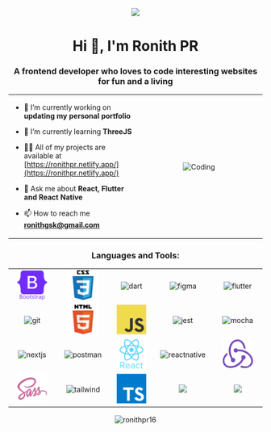<p align="center" ><img  src = "https://github.com/7oSkaaa/7oSkaaa/blob/main/Images/about_me.gif?raw=true" width = 100px></p>
<h1 align="center">Hi 👋, I'm Ronith PR</h1>
<h3 align="center">A frontend developer who loves to code interesting websites for fun and a living</h3>


<table align="center">
<tr border="none">
<td width="50%" align="left">
  
- 🔭 I’m currently working on **updating my personal portfolio**

- 🌱 I’m currently learning **ThreeJS**

- 👨‍💻 All of my projects are available at [https://ronithpr.netlify.app/](https://ronithpr.netlify.app/)

- 💬 Ask me about **React, Flutter and React Native**

- 📫 How to reach me **ronithgsk@gmail.com**

</td>
<td width="50%" align="center">

  <img align="center" alt="Coding" width="450" src="https://repository-images.githubusercontent.com/588181932/e36ec678-7984-4cdd-8e4c-a3932772ff8e">

  
  </td>
</tr>
</table>





<p align="left">
</p>

<h3 align="center">Languages and Tools:</h3>
<table width="150">
<tr>
    <td align='center' width="190">
       <img src="https://raw.githubusercontent.com/devicons/devicon/master/icons/bootstrap/bootstrap-plain-wordmark.svg" alt="bootstrap" width="60" height="60"/>
    </td>
    <td align='center' width="190">
        <img src="https://raw.githubusercontent.com/devicons/devicon/master/icons/css3/css3-original-wordmark.svg" alt="css3" width="60" height="60"/> 
    </td>
    <td align='center' width="190">
       <img src="https://www.vectorlogo.zone/logos/dartlang/dartlang-icon.svg" alt="dart" width="60" height="60"/>
    </td>
     <td align='center' width="190">
      <img src="https://www.vectorlogo.zone/logos/figma/figma-icon.svg" alt="figma" width="60" height="60"/>
    </td>
    <td align='center' width="190">
      <img src="https://www.vectorlogo.zone/logos/flutterio/flutterio-icon.svg" alt="flutter" width="60" height="60"/>
    </td>
</tr>
<tr>
    <td align='center'>
       <img src="https://www.vectorlogo.zone/logos/git-scm/git-scm-icon.svg" alt="git" width="60" height="60"/>
    </td>
    <td align='center'>
      <img src="https://raw.githubusercontent.com/devicons/devicon/master/icons/html5/html5-original-wordmark.svg" alt="html5" width="60" height="60"/>
    </td>
    <td align='center'>
      <img src="https://raw.githubusercontent.com/devicons/devicon/master/icons/javascript/javascript-original.svg" alt="javascript" width="60" height="60"/>
    </td>
    <td align='center'>
      <img src="https://www.vectorlogo.zone/logos/jestjsio/jestjsio-icon.svg" alt="jest" width="60" height="60"/> 
    </td>
    <td align='center'>
      <img src="https://www.vectorlogo.zone/logos/mochajs/mochajs-icon.svg" alt="mocha" width="60" height="60"/>
    </td>
</tr>
<tr>
    <td align='center'>
      <img src="https://pbs.twimg.com/profile_images/1565710214019444737/if82cpbS_400x400.jpg" alt="nextjs" width="60" height="60"/> 
    </td>
    <td align='center'>
      <img src="https://www.vectorlogo.zone/logos/getpostman/getpostman-icon.svg" alt="postman" width="60" height="60"/>
    </td>
    <td align='center'>
      <img src="https://raw.githubusercontent.com/devicons/devicon/master/icons/react/react-original-wordmark.svg" alt="react" width="60" height="60"/> 
    </td>
    <td align='center'>
      <img src="https://reactnative.dev/img/header_logo.svg" alt="reactnative" width="60" height="60"/> 
    </td>
    <td align='center'>
      <img src="https://raw.githubusercontent.com/devicons/devicon/master/icons/redux/redux-original.svg" alt="redux" width="60" height="60"/>
    </td>
</tr>
<tr>
    <td align='center'>
      <img src="https://raw.githubusercontent.com/devicons/devicon/master/icons/sass/sass-original.svg" alt="sass" width="60" height="60"/>
    </td>
    <td align='center'>
      <img src="https://www.vectorlogo.zone/logos/tailwindcss/tailwindcss-icon.svg" alt="tailwind" width="60" height="60"/>
    </td>
    <td align='center'>
      <img src="https://raw.githubusercontent.com/devicons/devicon/master/icons/typescript/typescript-original.svg" alt="typescript" width="60" height="60"/>
    </td>
    <td align='center'>
      <img src="https://user-images.githubusercontent.com/68724228/125097102-64ef2100-e0f3-11eb-884c-061d26d87078.png" width="60">
    </td>
    <td align='center'>
        <img src="https://pbs.twimg.com/profile_images/1713633504431394816/h28jJ1qM_400x400.jpg" width="60">
    </td>
</tr>

</table>





<p align="center"><img align="center" src="https://github-readme-streak-stats.herokuapp.com/?user=ronithpr16&" alt="ronithpr16" /></p>
